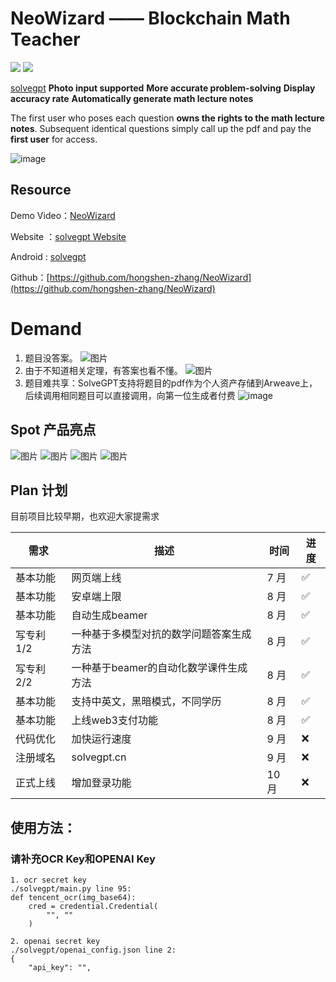 # NeoWizard —— Blockchain Math Teacher

![](https://img.shields.io/badge/License-MIT-lightgrey)
![](https://img.shields.io/badge/Version-v0.0.1-orange)

[solvegpt](http://118.89.117.111/solvegpt/index.html) 
**Photo input supported**
**More accurate problem-solving**
**Display accuracy rate**
**Automatically generate math lecture notes**

The first user who poses each question **owns the rights to the math lecture notes**. Subsequent identical questions simply call up the pdf and pay the **first user** for access.

![image](https://github.com/hongshen-zhang/NeoWizard/assets/51727955/8909ca45-261d-431b-961f-a594c8455c0f)

## Resource

Demo Video：[NeoWizard](https://www.bilibili.com/video/BV1yj411R7FR/?share_source=copy_web&vd_source=2402ea50d5e761d0c54f9f9cb8f35a85)

Website ：[solvegpt Website](http://118.89.117.111/solvegpt/index.html)

Android : [solvegpt](https://github.com/hongshen-zhang/AI-Math-Teacher/releases/tag/v0.0.1)

Github：[https://github.com/hongshen-zhang/NeoWizard](https://github.com/hongshen-zhang/NeoWizard)


# Demand
1. 题目没答案。
![图片](https://github.com/hongshen-zhang/Unique-hackday_solvegpt/assets/51727955/2ab8be8e-561a-4237-9eb9-55fd11b4e322)
2. 由于不知道相关定理，有答案也看不懂。
![图片](https://github.com/hongshen-zhang/AI-Math-Teacher/assets/51727955/78a4169e-110a-4e0c-8a15-c05388489b2f)
3. 题目难共享：SolveGPT支持将题目的pdf作为个人资产存储到Arweave上，后续调用相同题目可以直接调用，向第一位生成者付费
![image](https://github.com/hongshen-zhang/AI-Math-Teacher/assets/51727955/5d6296c0-daed-4f2d-8534-c6dc2cbe1ed0)

## Spot 产品亮点
![图片](https://github.com/hongshen-zhang/Unique-hackday_solvegpt/assets/51727955/4ae3cff4-272d-4bcc-b6a9-98a667d89ec1)
![图片](https://github.com/hongshen-zhang/Unique-hackday_solvegpt/assets/51727955/7aff38a8-95d8-42ef-8a6d-453d101fb1c0)
![图片](https://github.com/hongshen-zhang/Unique-hackday_solvegpt/assets/51727955/7777975e-be56-4f78-a2f6-7607d85b3f57)
![图片](https://github.com/hongshen-zhang/Unique-hackday_solvegpt/assets/51727955/5435abf1-5a8f-4285-b4e4-e894bc64de28)

## Plan 计划

目前项目比较早期，也欢迎大家提需求

| 需求         | 描述                                                     | 时间 | 进度 |
| ------------ | -------------------------------------------------------- | ---- | ---- |
| 基本功能     | 网页端上线           | 7 月 | ✅   |
| 基本功能     | 安卓端上限                             | 8 月 | ✅   |
| 基本功能      | 自动生成beamer                  | 8 月 | ✅   |
| 写专利 1/2       | 一种基于多模型对抗的数学问题答案生成方法                   | 8 月 | ✅   |
| 写专利 2/2     | 一种基于beamer的自动化数学课件生成方法              | 8 月 |✅   |
| 基本功能     | 支持中英文，黑暗模式，不同学历              | 8 月 |✅   |
| 基本功能     | 上线web3支付功能                | 8 月 |✅   |
| 代码优化   | 加快运行速度                                 | 9 月 | ❌   |
| 注册域名   | solvegpt.cn                                 | 9 月 | ❌   |
| 正式上线 | 增加登录功能                             | 10 月 | ❌   |


## 使用方法：

### 请补充OCR Key和OPENAI Key

```
1. ocr secret key
./solvegpt/main.py line 95:
def tencent_ocr(img_base64):
    cred = credential.Credential(
        "", ""
    )
 
2. openai secret key
./solvegpt/openai_config.json line 2:
{
    "api_key": "",
```



